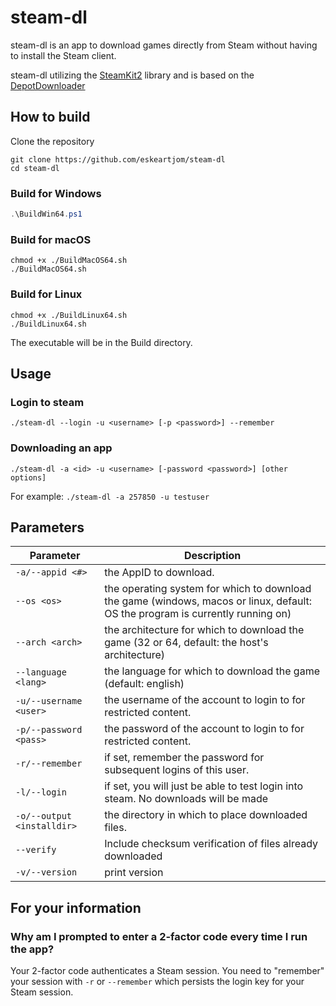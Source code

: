 steam-dl
===============
steam-dl is an app to download games directly from Steam without having to install the Steam client.

steam-dl utilizing the [SteamKit2](https://github.com/SteamRE/SteamKit) library and is based on the [DepotDownloader](https://github.com/SteamRE/DepotDownloader)

## How to build

Clone the repository

```shell
git clone https://github.com/eskeartjom/steam-dl
cd steam-dl
```

### Build for Windows

```powershell
.\BuildWin64.ps1
```

### Build for macOS

```shell
chmod +x ./BuildMacOS64.sh
./BuildMacOS64.sh
```

### Build for Linux

```shell
chmod +x ./BuildLinux64.sh
./BuildLinux64.sh
```

The executable will be in the Build directory.

## Usage

### Login to steam
```shell
./steam-dl --login -u <username> [-p <password>] --remember
```


### Downloading an app
```shell
./steam-dl -a <id> -u <username> [-password <password>] [other options]
```

For example: `./steam-dl -a 257850 -u testuser`

## Parameters

Parameter                   | Description
--------------------------- | -----------
`-a/--appid <#>`		    | the AppID to download.
`--os <os>`				    | the operating system for which to download the game (windows, macos or linux, default: OS the program is currently running on)
`--arch <arch>`		        | the architecture for which to download the game (32 or 64, default: the host's architecture)
`--language <lang>`		    | the language for which to download the game (default: english)
`-u/--username <user>`	    | the username of the account to login to for restricted content.
`-p/--password <pass>`	    | the password of the account to login to for restricted content.
`-r/--remember`	            | if set, remember the password for subsequent logins of this user.
`-l/--login`	            | if set, you will just be able to test login into steam. No downloads will be made
`-o/--output <installdir>`  | the directory in which to place downloaded files.
`--verify`				    | Include checksum verification of files already downloaded
`-v/--version`              | print version

## For your information

### Why am I prompted to enter a 2-factor code every time I run the app?
Your 2-factor code authenticates a Steam session. You need to "remember" your session with `-r` or `--remember` which persists the login key for your Steam session.
